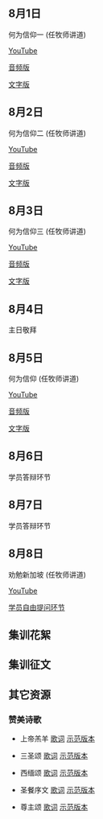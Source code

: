 
## 8月1日

何为信仰一 (任牧师讲道)

[YouTube](https://www.youtube.com/watch?v=-2ZYWbgL0KA&t=603s)

[音频版](https://carmelbible.sgp1.digitaloceanspaces.com/csmp2024/0101_f.mp3)

[文字版]()

## 8月2日

何为信仰二 (任牧师讲道)

[YouTube](https://carmelbible.sgp1.digitaloceanspaces.com/csmp2024/0201_f.mp3)

[音频版](https://carmelbible.sgp1.digitaloceanspaces.com/csmp2024/0201_f.mp3)

[文字版]()

## 8月3日

何为信仰三 (任牧师讲道)

[YouTube](https://carmelbible.sgp1.digitaloceanspaces.com/csmp2024/0201_f.mp3)

[音频版](https://carmelbible.sgp1.digitaloceanspaces.com/csmp2024/0201_f.mp3)

[文字版]()

## 8月4日

主日敬拜

## 8月5日

何为信仰 (任牧师讲道)

[YouTube](https://carmelbible.sgp1.digitaloceanspaces.com/csmp2024/0201_f.mp3)

[音频版](https://carmelbible.sgp1.digitaloceanspaces.com/csmp2024/0201_f.mp3)

[文字版]()

## 8月6日

学员答辩环节

## 8月7日

学员答辩环节

## 8月8日

劝勉新加坡 (任牧师讲道)

[YouTube](https://www.youtube.com/watch?v=BFMUjauh__s&t=1073s)

[学员自由提问环节](0802.md)

## 集训花絮

## 集训征文

## 其它资源

### 赞美诗歌

* 上帝羔羊
[歌词](https://carmelbible.sgp1.digitaloceanspaces.com/%E8%B5%9E%E7%BE%8E%E8%AF%97/%E4%B8%8A%E5%B8%9D%E7%BE%94%E7%BE%8A.jpg)
[示范版本](https://carmelbible.sgp1.digitaloceanspaces.com/%E8%B5%9E%E7%BE%8E%E8%AF%97/%E4%B8%8A%E5%B8%9D%E7%BE%94%E7%BE%8A.mp3)

* 三圣颂
[歌词](https://carmelbible.sgp1.digitaloceanspaces.com/%E8%B5%9E%E7%BE%8E%E8%AF%97/%E4%B8%89%E5%9C%A3%E9%A2%82.jpg)
[示范版本](https://carmelbible.sgp1.digitaloceanspaces.com/%E8%B5%9E%E7%BE%8E%E8%AF%97/%E4%B8%89%E5%9C%A3%E9%A2%82.mp3)

* 西缅颂
[歌词](https://carmelbible.sgp1.digitaloceanspaces.com/%E8%B5%9E%E7%BE%8E%E8%AF%97/%E8%A5%BF%E7%BC%85%E9%A2%82.jpg)
[示范版本](https://carmelbible.sgp1.digitaloceanspaces.com/%E8%B5%9E%E7%BE%8E%E8%AF%97/%E8%A5%BF%E9%9D%A2%E9%A2%82.mp3)

* 圣餐序文
[歌词](https://carmelbible.sgp1.digitaloceanspaces.com/%E8%B5%9E%E7%BE%8E%E8%AF%97/%E5%9C%A3%E9%A4%90%E5%BA%8F%E6%96%87.jpg)
[示范版本](https://carmelbible.sgp1.digitaloceanspaces.com/%E8%B5%9E%E7%BE%8E%E8%AF%97/%E5%9C%A3%E9%A4%90%E5%BA%8F%E6%96%87.mp3)

* 尊主颂
[歌词](https://carmelbible.sgp1.digitaloceanspaces.com/%E8%B5%9E%E7%BE%8E%E8%AF%97/%E5%B0%8A%E4%B8%BB%E9%A2%82.png)
[示范版本](https://carmelbible.sgp1.digitaloceanspaces.com/%E8%B5%9E%E7%BE%8E%E8%AF%97/%E5%B0%8A%E4%B8%BB%E9%A2%82.mp3)